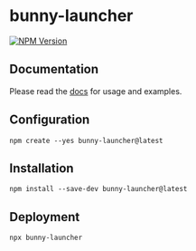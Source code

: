 # bunny-launcher

[![NPM Version](https://img.shields.io/npm/v/bunny-launcher?color=blue)](https://www.npmjs.com/package/bunny-launcher)

## Documentation

Please read the [docs](https://bunny-launcher.com/getting-started/) for usage and examples.

## Configuration

```shell
npm create --yes bunny-launcher@latest
```

## Installation

```shell
npm install --save-dev bunny-launcher@latest
```

## Deployment

```shell
npx bunny-launcher
```
